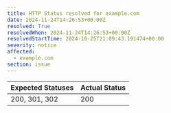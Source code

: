 ```yaml
---
title: HTTP Status resolved for example.com
date: 2024-11-24T14:26:53+00:00Z
resolved: True
resolvedWhen: 2024-11-24T14:26:53+00:00Z
resolvedStartTime: 2024-10-25T21:09:43.191474+00:00
severity: notice
affected:
  - example.com
section: issue
---
```


| Expected Statuses | Actual Status  |
|-------------------|----------------|
| 200, 301, 302 | 200 |
